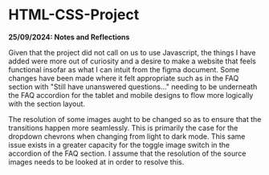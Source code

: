 ﻿# HTML-CSS-Project

__25/09/2024: Notes and Reflections__

Given that the project did not call on us to use Javascript, the things I have added were more out of curiosity and a desire to make a website that feels functional insofar as what I can intuit from the figma document. Some changes have been made where it felt appropriate such as in the FAQ section with "Still have unanswered questions..." needing to be underneath the FAQ accordion for the tablet and mobile designs to flow more logically with the section layout. 

The resolution of some images aught to be changed so as to ensure that the transitions happen more seamlessly. This is primarily the case for the dropdown chevrons when changing from light to dark mode. This same issue exists in a greater capacity for the toggle image switch in the accordion of the FAQ section. I assume that the resolution of the source images needs to be looked at in order to resolve this. 

